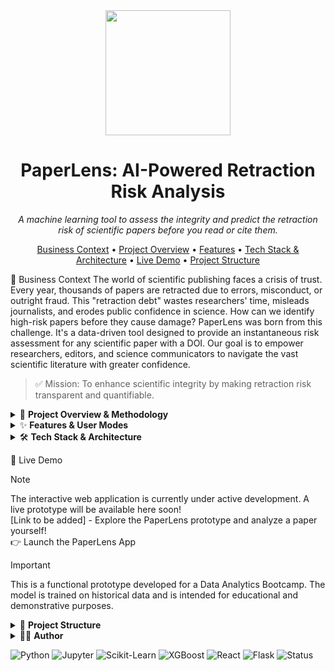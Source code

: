 <div align="center">
<img src="https://github.com/user-attachments/assets/0e4e0df2-9c7c-4e0c-8be8-857053bf735b" width="200" height="200" />
<h1>PaperLens: AI-Powered Retraction Risk Analysis</h1>
<p>
<i>A machine learning tool to assess the integrity and predict the retraction risk of scientific papers before you read or cite them.</i>
</p>
</div>
<p align="center">
<a href="#-business-context">Business Context</a> •
<a href="#-project-overview-methodology">Project Overview</a> •
<a href="#-features-user-modes">Features</a> •
<a href="#-tech-stack-architecture">Tech Stack & Architecture</a> •
<a href="#-live-demo">Live Demo</a> •
<a href="#-project-structure">Project Structure</a>
</p>
🔬 Business Context
The world of scientific publishing faces a crisis of trust. Every year, thousands of papers are retracted due to errors, misconduct, or outright fraud. This "retraction debt" wastes researchers' time, misleads journalists, and erodes public confidence in science.
How can we identify high-risk papers before they cause damage?
PaperLens was born from this challenge. It's a data-driven tool designed to provide an instantaneous risk assessment for any scientific paper with a DOI. Our goal is to empower researchers, editors, and science communicators to navigate the vast scientific literature with greater confidence.  

> ✅ Mission: To enhance scientific integrity by making retraction risk transparent and quantifiable.

<details>
<summary>🎯 <strong>Project Overview & Methodology</strong></summary>

This project implements an end-to-end machine learning pipeline to predict the probability of a paper being retracted. The core methodology is built on a case-control study design.

*   **Case Group Construction:** We started with a dataset of ~55,000 confirmed retracted articles from the Retraction Watch Database.
*   **Data Enrichment:** Each paper's metadata was enriched using the OpenAlex API to obtain over 20 structured features related to authorship, publication venue, content, and impact.
*   **Control Group Sampling:** To train a robust model, we created a matched control group. For each retracted paper, we found a "non-retracted twin" using a hierarchical cascade, primarily matching on `source_id` (the unique journal/conference), `year`, and `article_type`. This forces the model to learn subtle integrity signals, not just obvious contextual biases.
*   **Modeling:** We trained and optimized a gradient boosting model (**XGBoost**) on the combined dataset of ~103,000 papers. The final model achieved a **ROC AUC of 0.741**, showing a decent ability to distinguish between high-risk and low-risk publications. The most predictive features were found to be metadata integrity flags like `is_publisher_missing` and `is_abstract_missing`.

</details>

<details>
<summary>✨ <strong>Features & User Modes</strong></summary>

PaperLens provides a tailored experience for different user needs, all powered by the same core risk model.

*   **Instant Risk Score:** Enter a paper's DOI and receive a retraction risk probability score (0-100).
*   **Explainable AI (XAI) Flags:** The app highlights the key metadata factors influencing the prediction (e.g., "Warning: Publisher information is missing.").
*   **User-Centric Modes:**
    *   **Researcher Mode:** "Assess the structural integrity of a paper before you cite or submit." Provides a detailed breakdown and a pre-submission/pre-citation checklist.
    *   **Journalist Mode:** "Fact-check the stability of a new scientific claim." Offers a clear stoplight system (Green/Yellow/Red) and reporting guidance.
    *   **General User Mode:** "Understand any scientific paper, simply." Delivers a simplified risk assessment and aims to provide plain-language summaries of the paper's abstract.
    *   **Journal Editor Mode:** "Get an initial, automated integrity check on new submissions." Presents a triage-focused report with actionable flags for extra scrutiny.

</details>

<details>
<summary>🛠️ <strong>Tech Stack & Architecture</strong></summary>

The project is built with a modern, decoupled architecture to ensure scalability and maintainability.

*   **Data Science & Modeling:** Python, Pandas, Jupyter, Scikit-learn, XGBoost.
*   **Data Sources:** OpenAlex API, Retraction Watch Database.
*   **Backend (Inference API):** A lightweight **Flask** or **FastAPI** server in Python.
    *   Loads the `paperlens_xgb_pipeline.pkl` model.
    *   Exposes a `/predict` endpoint that receives paper metadata, runs it through the pipeline, and returns a JSON response with the risk score.
*   **Frontend (Web Application):** A modern web application built with **React** and **TypeScript**.
    *   Handles user input (DOI).
    *   Fetches metadata from the OpenAlex API.
    *   Sends the metadata to our backend API for analysis.
    *   Receives the risk score and displays it in a dynamic, user-friendly interface.

</details>

🚀 Live Demo  
> [!NOTE]
The interactive web application is currently under active development. A live prototype will be available here soon!  
[Link to be added] - Explore the PaperLens prototype and analyze a paper yourself!  
👉 Launch the PaperLens App

> [!IMPORTANT]
This is a functional prototype developed for a Data Analytics Bootcamp. The model is trained on historical data and is intended for educational and demonstrative purposes.

<details>
<summary>📂 <strong>Project Structure</strong></summary>
The repository is organized to separate concerns, from data science notebooks to the final web application.

```
paperlens/
├── backend/                # Backend API (Flask/FastAPI)
│   ├── app.py              # Main server application
│   └── requirements.txt    # Python dependencies
├── webapp/                 # Frontend Application (React)
│   ├── src/
│   └── package.json        # Node.js dependencies
├── models/
│   └── paperlens_xgb_pipeline.pkl  # The final, trained model pipeline
├── data/
│   ├── raw/
│   └── processed/
├── notebooks/
│   ├── 01_Data_Acquisition_and_Preparation.ipynb
│   └── 02_Analysis_and_Modeling.ipynb
├── src/
│   └── feature_extractor.py
└── scripts
```
</details>

<details>
<summary>👨‍💻 <strong>Author</strong></summary>

[![GitHub](https://img.shields.io/badge/@xavistem-GitHub-181717?logo=github&style=flat-square)](https://github.com/xavistem)
</details>

![Python](https://img.shields.io/badge/Python-3.9+-blue?logo=python)
![Jupyter](https://img.shields.io/badge/Jupyter-Analysis-orange?logo=jupyter)
![Scikit-Learn](https://img.shields.io/badge/scikit--learn-ML-orange?style=flat-square&logo=scikit-learn)
![XGBoost](https://img.shields.io/badge/XGBoost-Modeling-blue.svg?style=flat-square)
![React](https://img.shields.io/badge/React-WebApp-blue?logo=react)
![Flask](https://img.shields.io/badge/Flask-API-grey?logo=flask)
![Status](https://img.shields.io/badge/Status-Finished-brightgreen)
